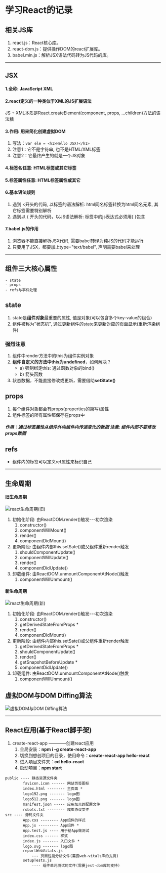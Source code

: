 # 学习React的记录

## 相关JS库
1. react.js：React核心库。
2. react-dom.js：提供操作DOM的react扩展库。
3. babel.min.js：解析JSX语法代码转为JS代码的库。

***

## JSX
#### 1.全称:  JavaScript XML
#### 2.react定义的一种类似于XML的JS扩展语法
JS + XML本质是React.createElement(component, props, ...children)方法的语法糖
#### 3.作用: 用来简化创建虚拟DOM 
1) 写法：`var ele = <h1>Hello JSX!</h1>`
2) 注意1：它不是字符串, 也不是HTML/XML标签
3) 注意2：它最终产生的就是一个JS对象
#### 4.标签名任意: HTML标签或其它标签
#### 5.标签属性任意: HTML标签属性或其它
#### 6.基本语法规则
1) 遇到 <开头的代码, 以标签的语法解析: html同名标签转换为html同名元素, 其它标签需要特别解析
2) 遇到以 { 开头的代码，以JS语法解析: 标签中的js表达式必须用{ }包含
#### 7.babel.js的作用
1) 浏览器不能直接解析JSX代码, 需要babel转译为纯JS的代码才能运行
2) 只要用了JSX，都要加上type="text/babel", 声明需要babel来处理

***

## 组件三大核心属性
    - state
    - props
    - refs与事件处理

## state
1. state是**组件对象**最重要的属性, 值是对象(可以包含多个key-value的组合)
2. 组件被称为"状态机", 通过更新组件的state来更新对应的页面显示(重新渲染组件)

### 强烈注意

1. 组件中render方法中的this为组件实例对象
2. **组件自定义的方法中this为undefined**，如何解决？
   - a) 强制绑定this: 通过函数对象的bind()
   - b) 箭头函数
3. 状态数据，不能直接修改或更新，需要借助**setState()**

## props
1. 每个组件对象都会有props(properties的简写)属性
2. 组件标签的所有属性都保存在props中

##### 作用：通过标签属性从组件外向组件内传递变化的数据 **注意: 组件内部不要修改props数据**

## refs
- 组件内的标签可以定义ref属性来标识自己

***

## 生命周期
#### 旧生命周期
![react生命周期(旧)](https://user-images.githubusercontent.com/88074316/187479246-47ba37d4-637c-478d-8943-1c1ad5b89e9e.png)
1. 初始化阶段: 由ReactDOM.render()触发---初次渲染
    1. constructor()
    2. componentWillMount()
    3. render()
    4. componentDidMount()
2. 更新阶段: 由组件内部this.setSate()或父组件重新render触发
    1. shouldComponentUpdate()
    2. componentWillUpdate()
    3. render()
    4. componentDidUpdate()
3. 卸载组件: 由ReactDOM.unmountComponentAtNode()触发
    1. componentWillUnmount()

#### 新生命周期
![react生命周期(新)](https://user-images.githubusercontent.com/88074316/187479287-da53632b-0fc0-4230-8413-55418c94fa90.png)
1. 初始化阶段: 由ReactDOM.render()触发---初次渲染
    1. constructor()
    2. getDerivedStateFromProps *
    3. render()
    4. componentDidMount()
2. 更新阶段: 由组件内部this.setSate()或父组件重新render触发
    1. getDerivedStateFromProps *
    2. shouldComponentUpdate()
    3. render()
    4. getSnapshotBeforeUpdate *
    5. componentDidUpdate()
3. 卸载组件: 由ReactDOM.unmountComponentAtNode()触发
    1. componentWillUnmount()

## 虚拟DOM与DOM Diffing算法
![虚拟DOM与DOM Diffing算法](https://img-blog.csdnimg.cn/be950a8be5ce492b891ed4875bcd40a7.png?x-oss-process=image/watermark,type_d3F5LXplbmhlaQ,shadow_50,text_Q1NETiBAYnVn6ZmE5L2T,size_20,color_FFFFFF,t_70,g_se,x_16)
***

## React应用(基于React脚手架)

1. create-react-app ————创建react应用
    1. 全局安装：**npm i -g create-react-app**
    2. 切换到想创项目的目录，使用命令：**create-react-app hello-react**
    3. 进入项目文件夹：**cd hello-react**
    4. 启动项目：**npm start**

```
public ---- 静态资源文件夹
		favicon.icon ------ 网站页签图标
		index.html -------- 主页面 *
		logo192.png ------- logo图
		logo512.png ------- logo图
		manifest.json ----- 应用加壳的配置文件
		robots.txt -------- 爬虫协议文件
src ---- 源码文件夹
		App.css -------- App组件的样式
		App.js --------- App组件 *
		App.test.js ---- 用于给App做测试
		index.css ------ 样式
		index.js ------- 入口文件 *
		logo.svg ------- logo图
		reportWebVitals.js
			--- 页面性能分析文件(需要web-vitals库的支持)
		setupTests.js
			---- 组件单元测试的文件(需要jest-dom库的支持)
```

